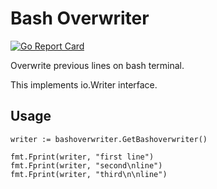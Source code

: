 # Bash Overwriter

[![Go Report Card](https://goreportcard.com/badge/github.com/omakeno/bashoverwriter)](https://goreportcard.com/report/github.com/omakeno/bashoverwriter)

Overwrite previous lines on bash terminal.

This implements io.Writer interface.

## Usage

```golang
writer := bashoverwriter.GetBashoverwriter()

fmt.Fprint(writer, "first line")
fmt.Fprint(writer, "second\nline")
fmt.Fprint(writer, "third\n\nline")
```
